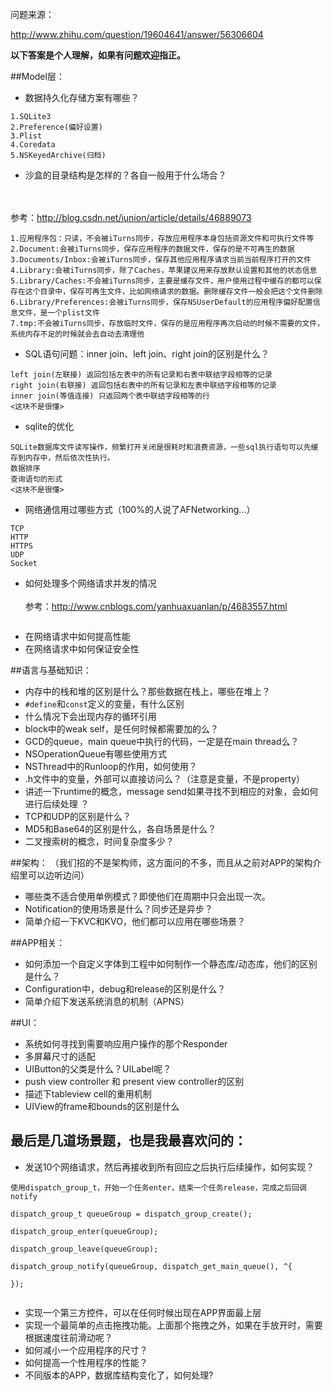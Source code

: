 
<br><br><br>
问题来源：

<http://www.zhihu.com/question/19604641/answer/56306604>

**以下答案是个人理解，如果有问题欢迎指正。**


##Model层：

* 数据持久化存储方案有哪些？

```
1.SQLite3
2.Preference(偏好设置)
3.Plist
4.Coredata
5.NSKeyedArchive(归档)
```

* 沙盒的目录结构是怎样的？各自一般用于什么场合？

<br><br>参考：<http://blog.csdn.net/iunion/article/details/46889073>

```
1.应用程序包：只读，不会被iTurns同步，存放应用程序本身包括资源文件和可执行文件等
2.Document:会被iTurns同步，保存应用程序的数据文件，保存的是不可再生的数据
3.Documents/Inbox:会被iTurns同步，保存其他应用程序请求当前当前程序打开的文件
4.Library:会被iTurns同步，除了Caches，苹果建议用来存放默认设置和其他的状态信息
5.Library/Caches:不会被iTurns同步，主要是缓存文件，用户使用过程中缓存的都可以保存在这个目录中，保存可再生文件，比如网络请求的数据。删除缓存文件一般会把这个文件删除
6.Library/Preferences:会被iTurns同步，保存NSUserDefault的应用程序偏好配置信息文件，是一个plist文件
7.tmp:不会被iTurns同步，存放临时文件，保存的是应用程序再次启动的时候不需要的文件，系统内存不足的时候就会去自动去清理他
```

* SQL语句问题：inner join、left join、right join的区别是什么？

```
left join(左联接) 返回包括左表中的所有记录和右表中联结字段相等的记录 
right join(右联接) 返回包括右表中的所有记录和左表中联结字段相等的记录
inner join(等值连接) 只返回两个表中联结字段相等的行
<这块不是很懂>
```

* sqlite的优化

```
SQLite数据库文件读写操作，频繁打开关闭是很耗时和浪费资源，一些sql执行语句可以先缓存到内存中，然后依次性执行。
数据排序
查询语句的形式
<这块不是很懂>
```


* 网络通信用过哪些方式（100%的人说了AFNetworking...）

```
TCP
HTTP
HTTPS
UDP
Socket
```

* 如何处理多个网络请求并发的情况
<br><br>参考：<http://www.cnblogs.com/yanhuaxuanlan/p/4683557.html>

```

```

* 在网络请求中如何提高性能
* 在网络请求中如何保证安全性

##语言与基础知识：

* 内存中的栈和堆的区别是什么？那些数据在栈上，哪些在堆上？
* `#define`和`const`定义的变量，有什么区别
* 什么情况下会出现内存的循环引用
* block中的weak self，是任何时候都需要加的么？
* GCD的queue，main queue中执行的代码，一定是在main thread么？
* NSOperationQueue有哪些使用方式
* NSThread中的Runloop的作用，如何使用？
* .h文件中的变量，外部可以直接访问么？（注意是变量，不是property）
* 讲述一下runtime的概念，message send如果寻找不到相应的对象，会如何进行后续处理 ？
* TCP和UDP的区别是什么？
* MD5和Base64的区别是什么，各自场景是什么？
* 二叉搜索树的概念，时间复杂度多少？

##架构：
（我们招的不是架构师，这方面问的不多，而且从之前对APP的架构介绍里可以边听边问）
* 哪些类不适合使用单例模式？即使他们在周期中只会出现一次。
* Notification的使用场景是什么？同步还是异步？
* 简单介绍一下KVC和KVO，他们都可以应用在哪些场景？

##APP相关：
* 如何添加一个自定义字体到工程中如何制作一个静态库/动态库，他们的区别是什么？
* Configuration中，debug和release的区别是什么？
* 简单介绍下发送系统消息的机制（APNS）

##UI：
* 系统如何寻找到需要响应用户操作的那个Responder
* 多屏幕尺寸的适配
* UIButton的父类是什么？UILabel呢？
* push view controller 和 present view controller的区别
* 描述下tableview cell的重用机制
* UIView的frame和bounds的区别是什么

## 最后是几道场景题，也是我最喜欢问的：
* 发送10个网络请求，然后再接收到所有回应之后执行后续操作，如何实现？

```
使用dispatch_group_t，开始一个任务enter，结束一个任务release，完成之后回调notify

dispatch_group_t queueGroup = dispatch_group_create();

dispatch_group_enter(queueGroup);

dispatch_group_leave(queueGroup);

dispatch_group_notify(queueGroup, dispatch_get_main_queue(), ^{

});


```


* 实现一个第三方控件，可以在任何时候出现在APP界面最上层
* 实现一个最简单的点击拖拽功能。上面那个拖拽之外，如果在手放开时，需要根据速度往前滑动呢？
* 如何减小一个应用程序的尺寸？
* 如何提高一个性用程序的性能？
* 不同版本的APP，数据库结构变化了，如何处理?